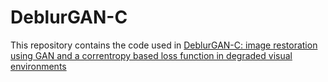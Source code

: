 # DeblurGAN-C
This repository contains the code used in [DeblurGAN-C: image restoration using GAN and a correntropy based loss function in degraded visual environments](https://www.spiedigitallibrary.org/conference-proceedings-of-spie/11395/1139507/DeblurGAN-C--image-restoration-using-GAN-and-a-correntropy/10.1117/12.2560792.short?SSO=1)



